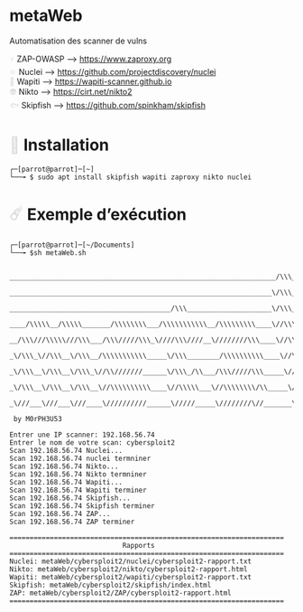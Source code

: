 # metaWeb

Automatisation des scanner de vulns

<span style="color: #dddddd;">⚡</span> ZAP-OWASP --> https://www.zaproxy.org  
<span style="color: #dddddd;">⚛️</span> Nuclei --> https://github.com/projectdiscovery/nuclei  
<span style="color: #dddddd;">🐂</span> Wapiti --> https://wapiti-scanner.github.io  
<span style="color: #dddddd;">👽</span> Nikto --> https://cirt.net/nikto2  
<span style="color: #dddddd;">🐟</span> Skipfish --> https://github.com/spinkham/skipfish

# <span style="color: #dddddd;">🔧</span> Installation

```
┌─[parrot@parrot]─[~]
└──╼ $ sudo apt install skipfish wapiti zaproxy nikto nuclei
```

# <span style="color: #dddddd;">☄️</span> Exemple d’exécution

```
┌─[parrot@parrot]─[~/Documents]
└──╼ $sh metaWeb.sh


__________________________________________________________________/\\\______________/\\\_________________/\\\________        
 _________________________________________________________________\/\\\_____________\/\\\________________\/\\\________       
  ________________________________________/\\\_____________________\/\\\_____________\/\\\________________\/\\\________      
   ____/\\\\\__/\\\\\_______/\\\\\\\\___/\\\\\\\\\\\__/\\\\\\\\\____\//\\\____/\\\____/\\\______/\\\\\\\\__\/\\\________     
    __/\\\///\\\\\///\\\___/\\\/////\\\_\////\\\////__\////////\\\____\//\\\__/\\\\\__/\\\_____/\\\/////\\\_\/\\\\\\\\\__    
     _\/\\\_\//\\\__\/\\\__/\\\\\\\\\\\_____\/\\\________/\\\\\\\\\\____\//\\\/\\\/\\\/\\\_____/\\\\\\\\\\\__\/\\\////\\\_   
      _\/\\\__\/\\\__\/\\\_\//\\///////______\/\\\_/\\___/\\\/////\\\_____\//\\\\\\//\\\\\_____\//\\///////___\/\\\__\/\\\_  
       _\/\\\__\/\\\__\/\\\__\//\\\\\\\\\\____\//\\\\\___\//\\\\\\\\/\\_____\//\\\__\//\\\_______\//\\\\\\\\\\_\/\\\\\\\\\__ 
        _\///___\///___\///____\//////////______\/////_____\////////\//_______\///____\///_________\//////////__\/////////___
                      
 by M0rPH3U53
      
Entrer une IP scanner: 192.168.56.74
Entrer le nom de votre scan: cybersploit2
Scan 192.168.56.74 Nuclei...
Scan 192.168.56.74 nuclei termniner
Scan 192.168.56.74 Nikto...
Scan 192.168.56.74 Nikto termniner
Scan 192.168.56.74 Wapiti...
Scan 192.168.56.74 Wapiti terminer
Scan 192.168.56.74 Skipfish...
Scan 192.168.56.74 Skipfish terminer
Scan 192.168.56.74 ZAP...
Scan 192.168.56.74 ZAP terminer

====================================================================
                            Rapports
====================================================================
Nuclei: metaWeb/cybersploit2/nuclei/cybersploit2-rapport.txt
Nikto: metaWeb/cybersploit2/nikto/cybersploit2-rapport.html
Wapiti: metaWeb/cybersploit2/wapiti/cybersploit2-rapport.txt
Skipfish: metaWeb/cybersploit2/skipfish/index.html
ZAP: metaWeb/cybersploit2/ZAP/cybersploit2-rapport.html
====================================================================

```
